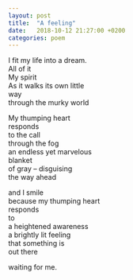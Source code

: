 ```yaml
---
layout: post
title:  "A feeling"
date:   2018-10-12 21:27:00 +0200
categories: poem
---
```


<!-- ![Building a fence](/assets/images/fenceBlogPost.jpg){: .after-title }
<br/><br/> -->

I fit my life into a dream.<br/>
All of it<br/>
My spirit<br/>
As it walks its own little<br/>
way<br/>
through the murky world<br/>

My thumping heart<br/>
responds<br/>
to the call<br/>
through the fog<br/>
an endless yet marvelous<br/>
blanket<br/>
of gray – disguising<br/>
the way ahead

and I smile<br/>
because my thumping heart<br/>
responds<br/>
to<br/>
a heightened awareness<br/>
a brightly lit feeling<br/>
that something is<br/>
out there<br/>

waiting for me.